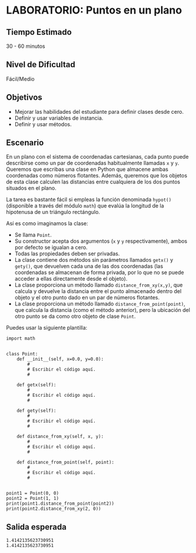 # LABORATORIO: Puntos en un plano

## Tiempo Estimado

30 - 60 minutos

## Nivel de Dificultad

Fácil/Medio

## Objetivos

* Mejorar las habilidades del estudiante para definir clases desde cero.
* Definir y usar variables de instancia.
* Definir y usar métodos.

## Escenario

En un plano con el sistema de coordenadas cartesianas, cada punto puede describirse como un par de coordenadas habitualmente llamadas `x` y `y`. Queremos que escribas una clase en Python que almacene ambas coordenadas como números flotantes. Además, queremos que los objetos de esta clase calculen las distancias entre cualquiera de los dos puntos situados en el plano.

La tarea es bastante fácil si empleas la función denominada `hypot()` (disponible a través del módulo `math`) que evalúa la longitud de la hipotenusa de un triángulo rectángulo.

Así es como imaginamos la clase:

* Se llama `Point`.
* Su constructor acepta dos argumentos (`x` y `y` respectivamente), ambos por defecto se igualan a cero.
* Todas las propiedades deben ser privadas.
* La clase contiene dos métodos sin parámetros llamados `getx()` y `gety()`, que devuelven cada una de las dos coordenadas (las coordenadas se almacenan de forma privada, por lo que no se puede acceder a ellas directamente desde el objeto).
* La clase proporciona un método llamado `distance_from_xy(x,y)`, que calcula y devuelve la distancia entre el punto almacenado dentro del objeto y el otro punto dado en un par de números flotantes.
* La clase proporciona un método llamado `distance_from_point(point)`, que calcula la distancia (como el método anterior), pero la ubicación del otro punto se da como otro objeto de clase `Point`.

Puedes usar la siguiente plantilla:

```
import math


class Point:
    def __init__(self, x=0.0, y=0.0):
        #
        # Escribir el código aquí.
        #

    def getx(self):
        #
        # Escribir el código aquí.
        #

    def gety(self):
        #
        # Escribir el código aquí.
        #

    def distance_from_xy(self, x, y):
        #
        # Escribir el código aquí.
        #

    def distance_from_point(self, point):
        #
        # Escribir el código aquí.
        #


point1 = Point(0, 0)
point2 = Point(1, 1)
print(point1.distance_from_point(point2))
print(point2.distance_from_xy(2, 0))
```

## Salida esperada

```
1.4142135623730951
1.4142135623730951
```

